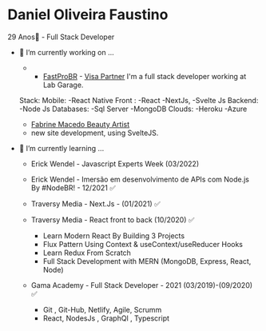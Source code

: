   # Daniel Oliveira Faustino
  
  29 Anos👋 - Full Stack Developer

- 🔭 I’m currently working on ...

    - - [FastProBR](https://www.fastprobr.com) - [Visa Partner](https://www.partnerbase.com/fastprobr/visa)
     I'm a full stack developer working at Lab Garage.
     
     Stack:
       Mobile:
        -React Native 
       Front : 
        -React
        -NextJs,
        -Svelte Js
       Backend: 
        -Node Js
       Databases:
        -Sql Server
        -MongoDB
       Clouds:
        -Heroku
        -Azure
     
       
      
    - [Fabrine Macedo Beauty Artist](https://www.fabrinemacedo.com.br) 
    - new site development, using SvelteJS.
   
   
- 🌱 I’m currently learning ...

  - Erick Wendel - Javascript Experts Week (03/2022)
  
  - Erick Wendel - Imersão em desenvolvimento de APIs com Node.js By #NodeBR! - 12/2021 ✅

  -  Traversy Media - Next.Js - (01/2021) ✅

  -  Traversy Media - React front to back (10/2020) ✅
     - Learn Modern React By Building 3 Projects
     - Flux Pattern Using Context & useContext/useReducer Hooks
     - Learn Redux From Scratch
     - Full Stack Development with MERN (MongoDB, Express, React, Node)

  -  Gama Academy - Full Stack Developer - 2021 (03/2019)-(09/2020) ✅
       
       - Git , Git-Hub, Netlify, Agile, Scrumm
       - React, NodesJs , GraphQl , Typescript
   
 
 
 

  




